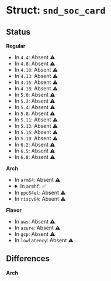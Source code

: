 # Struct: <code>snd_soc_card</code>

## Status
<b>Regular</b>
<ul>
<li>
In <code>4.4</code>: Absent ⚠️
</li>
<li>
In <code>4.8</code>: Absent ⚠️
</li>
<li>
In <code>4.10</code>: Absent ⚠️
</li>
<li>
In <code>4.13</code>: Absent ⚠️
</li>
<li>
In <code>4.15</code>: Absent ⚠️
</li>
<li>
In <code>4.18</code>: Absent ⚠️
</li>
<li>
In <code>5.0</code>: Absent ⚠️
</li>
<li>
In <code>5.3</code>: Absent ⚠️
</li>
<li>
In <code>5.4</code>: Absent ⚠️
</li>
<li>
In <code>5.8</code>: Absent ⚠️
</li>
<li>
In <code>5.11</code>: Absent ⚠️
</li>
<li>
In <code>5.13</code>: Absent ⚠️
</li>
<li>
In <code>5.15</code>: Absent ⚠️
</li>
<li>
In <code>5.19</code>: Absent ⚠️
</li>
<li>
In <code>6.2</code>: Absent ⚠️
</li>
<li>
In <code>6.5</code>: Absent ⚠️
</li>
<li>
In <code>6.8</code>: Absent ⚠️
</li>
</ul>
<b>Arch</b>
<ul>
<li>
In <code>arm64</code>: Absent ⚠️
</li>
<li>
<details>
<summary>In <code>armhf</code>: ✅</summary>

```c
struct snd_soc_card {
    const char *name;
    const char *long_name;
    const char *driver_name;
    const char *components;
    char dmi_longname[80];
    char topology_shortname[32];
    struct device *dev;
    struct snd_card *snd_card;
    struct module *owner;
    struct mutex mutex;
    struct mutex dapm_mutex;
    struct mutex pcm_mutex;
    enum snd_soc_pcm_subclass pcm_subclass;
    spinlock_t dpcm_lock;
    bool instantiated;
    bool topology_shortname_created;
    int (*probe)(struct snd_soc_card *);
    int (*late_probe)(struct snd_soc_card *);
    int (*remove)(struct snd_soc_card *);
    int (*suspend_pre)(struct snd_soc_card *);
    int (*suspend_post)(struct snd_soc_card *);
    int (*resume_pre)(struct snd_soc_card *);
    int (*resume_post)(struct snd_soc_card *);
    int (*set_bias_level)(struct snd_soc_card *, struct snd_soc_dapm_context *, enum snd_soc_bias_level);
    int (*set_bias_level_post)(struct snd_soc_card *, struct snd_soc_dapm_context *, enum snd_soc_bias_level);
    int (*add_dai_link)(struct snd_soc_card *, struct snd_soc_dai_link *);
    void (*remove_dai_link)(struct snd_soc_card *, struct snd_soc_dai_link *);
    long int pmdown_time;
    struct snd_soc_dai_link *dai_link;
    int num_links;
    struct list_head dai_link_list;
    struct list_head rtd_list;
    int num_rtd;
    struct snd_soc_codec_conf *codec_conf;
    int num_configs;
    struct snd_soc_aux_dev *aux_dev;
    int num_aux_devs;
    struct list_head aux_comp_list;
    const struct snd_kcontrol_new *controls;
    int num_controls;
    const struct snd_soc_dapm_widget *dapm_widgets;
    int num_dapm_widgets;
    const struct snd_soc_dapm_route *dapm_routes;
    int num_dapm_routes;
    const struct snd_soc_dapm_widget *of_dapm_widgets;
    int num_of_dapm_widgets;
    const struct snd_soc_dapm_route *of_dapm_routes;
    int num_of_dapm_routes;
    bool fully_routed;
    struct list_head component_dev_list;
    struct list_head list;
    struct list_head widgets;
    struct list_head paths;
    struct list_head dapm_list;
    struct list_head dapm_dirty;
    struct list_head dobj_list;
    struct snd_soc_dapm_context dapm;
    struct snd_soc_dapm_stats dapm_stats;
    struct snd_soc_dapm_update *update;
    struct dentry *debugfs_card_root;
    struct work_struct deferred_resume_work;
    u32 pop_time;
    void *drvdata;
};
```
</details>
</li>
<li>
In <code>ppc64el</code>: Absent ⚠️
</li>
<li>
In <code>riscv64</code>: Absent ⚠️
</li>
</ul>
<b>Flavor</b>
<ul>
<li>
In <code>aws</code>: Absent ⚠️
</li>
<li>
In <code>azure</code>: Absent ⚠️
</li>
<li>
In <code>gcp</code>: Absent ⚠️
</li>
<li>
In <code>lowlatency</code>: Absent ⚠️
</li>
</ul>

## Differences
<b>Arch</b>
<ul>
</ul>
